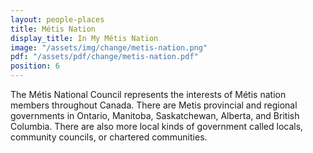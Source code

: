 ```yaml
---
layout: people-places
title: Métis Nation
display_title: In My Métis Nation
image: "/assets/img/change/metis-nation.png"
pdf: "/assets/pdf/change/metis-nation.pdf"
position: 6
---
```


The Métis National Council represents the interests of Métis nation members throughout Canada. There are Metis provincial and regional governments in Ontario, Manitoba, Saskatchewan, Alberta, and British Columbia. There are also more local kinds of government called locals, community councils, or chartered communities.